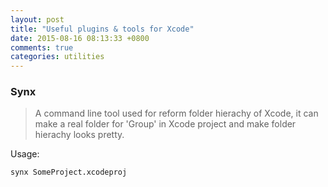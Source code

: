 ```yaml
---
layout: post
title: "Useful plugins & tools for Xcode"
date: 2015-08-16 08:13:33 +0800
comments: true
categories: utilities
---
```


### Synx

> A command line tool used for reform folder hierachy of Xcode, it can make a real folder for 'Group' in Xcode project and make folder hierachy looks pretty.

Usage:

```
synx SomeProject.xcodeproj

```

